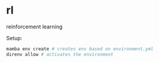 # rl

reinforcement learning

Setup:

```sh
mamba env create # creates env based on environment.yml
direnv allow # activates the environment
```
